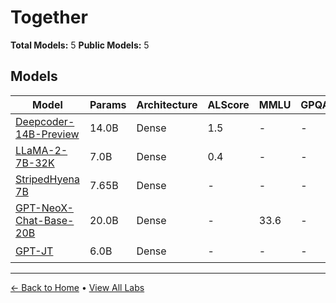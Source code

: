 # Together

**Total Models:** 5
**Public Models:** 5

## Models

| Model | Params | Architecture | ALScore | MMLU | GPQA | Released | Status |
|-------|--------|--------------|---------|------|------|----------|--------|
| [Deepcoder-14B-Preview](../models/together/deepcoder-14b-preview.md) | 14.0B | Dense | 1.5 | - | - | Apr/2025 | 🟢 |
| [LLaMA-2-7B-32K](../models/together/llama-2-7b-32k.md) | 7.0B | Dense | 0.4 | - | - | Jul/2023 | 🟢 |
| [StripedHyena 7B](../models/together/stripedhyena-7b.md) | 7.65B | Dense | - | - | - | Dec/2023 | 🟢 |
| [GPT-NeoX-Chat-Base-20B](../models/together/gpt-neox-chat-base-20b.md) | 20.0B | Dense | - | 33.6 | - | Mar/2023 | 🟢 |
| [GPT-JT](../models/together/gpt-jt.md) | 6.0B | Dense | - | - | - | Nov/2022 | 🟢 |

---

[← Back to Home](../README.md) • [View All Labs](../labs/)
